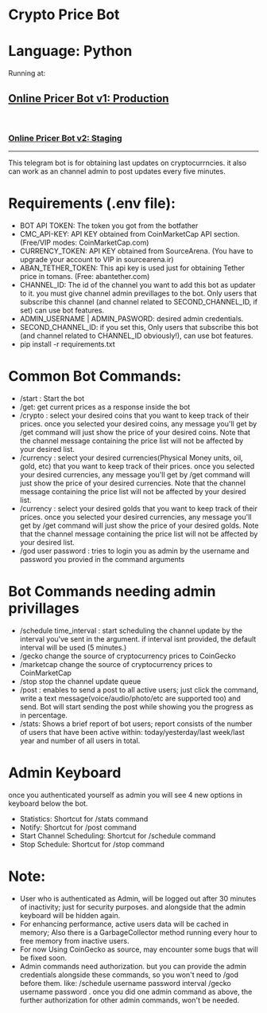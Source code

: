 # Crypto Price Bot
# Language: Python
Running at:<br>
<h2><a href="https://t.me/online_pricer_bot">Online Pricer Bot v1: Production</a></h2>
<br>
<h3><a href="https://t.me/temp_the_next_bot">Online Pricer Bot v2: Staging</a></h3>
<hr>
This telegram bot is for obtaining last updates on cryptocurrncies.
it also can work as an channel admin to post updates every five minutes.

# Requirements (.env file):
* BOT API TOKEN: The token you got from the botfather
* CMC_API-KEY: API KEY obtained from CoinMarketCap API section. (Free/VIP modes: CoinMarketCap.com)
* CURRENCY_TOKEN: API KEY obtained from SourceArena. (You have to upgrade your account to VIP in sourcearena.ir)
* ABAN_TETHER_TOKEN: This api key is used just for obtaining Tether price in tomans. (Free: abantether.com)
* CHANNEL_ID: The id of the channel you want to add this bot as updater to it. you must give channel admin previllages to the bot.
    Only users that subscribe this channel (and channel related to SECOND_CHANNEL_ID, if set) can use bot features.
* ADMIN_USERNAME | ADMIN_PASWORD: desired admin credentials.
* SECOND_CHANNEL_ID: if you set this, Only users that subscribe this bot (and channel related to CHANNEL_ID obviously!), can use bot features.
* pip install -r requirements.txt

# Common Bot Commands:
* /start : Start the bot
* /get: get current prices as a response inside the bot
* /crypto : select your desired coins that you want to keep track of their prices.
    once you selected your desired coins, any message you'll get by
    /get command will just show the price of your desired coins.
    Note that the channel message containing the price list
    will not be affected by your desired list.
* /currency : select your desired currencies(Physical Money units, oil, gold, etc) that you want to keep track of their prices.
    once you selected your desired currencies, any message you'll get by
    /get command will just show the price of your desired currencies.
    Note that the channel message containing the price list
    will not be affected by your desired list.
* /currency : select your desired golds that you want to keep track of their prices.
    once you selected your desired currencies, any message you'll get by
    /get command will just show the price of your desired golds.
    Note that the channel message containing the price list
    will not be affected by your desired list.
* /god user password : tries to login you as admin by the username
     and password you provied in the command arguments

# Bot Commands needing admin privillages
* /schedule time_interval : start scheduling the channel update
    by the interval you've sent in the argument.
    if interval isnt provided, the default interval will be used (5 minutes.)
* /gecko change the source of cryptocurrency prices to CoinGecko
* /marketcap change the source of cryptocurrency prices to CoinMarketCap
* /stop stop the channel update queue
* /post : enables to send a post to all active users; just click the command, write a text message(voice/audio/photo/etc are supported too)
    and send. Bot will start sending the post while showing you the progress as in percentage.
* /stats: Shows a brief report of bot users; report consists of the number of users that have been active within: today/yesterday/last week/last year
    and number of all users in total.

# Admin Keyboard
once you authenticated yourself as admin you will see 4 new options in keyboard below the bot.
* Statistics: Shortcut for /stats command
* Notify: Shortcut for /post command
* Start Channel Scheduling: Shortcut for /schedule command
* Stop Schedule: Shortcut for /stop command
  
# Note:
* User who is authenticated as Admin, will be logged out after 30 minutes of inactivity; just for security purposes. and alongside that the admin keyboard will be hidden again.
* For enhancing performance, active users data will be cached in memory; Also there is a GarbageCollector method running every hour to free memory from inactive users.
* For now Using CoinGecko as source, may encounter some bugs that will be fixed soon.
* Admin commands need authorization. but you can provide the admin credentials
    alongside these commands, so you won't need to /god before them. like:
/schedule username password interval
/gecko username password
   .
    once you did one admin command as above, the further authorization
        for other admin commands, won't be needed.
